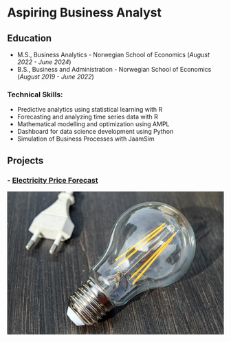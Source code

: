 # Aspiring Business Analyst

## Education						       		
  - M.S., Business Analytics - Norwegian School of Economics (_August 2022 - June 2024_)	 			        		
  - B.S., Business and Administration - Norwegian School of Economics (_August 2019 - June 2022_)

### Technical Skills:
  - Predictive analytics using statistical learning with R
  - Forecasting and analyzing time series data with R
  - Mathematical modelling and optimization using AMPL
  - Dashboard for data science development using Python
  - Simulation of Business Processes with JaamSim

## Projects

###  - [Electricity Price Forecast](https://damwis97.github.io/Electricity_Forecast/)

![electricity](/assets/img/electricity.jpg)
